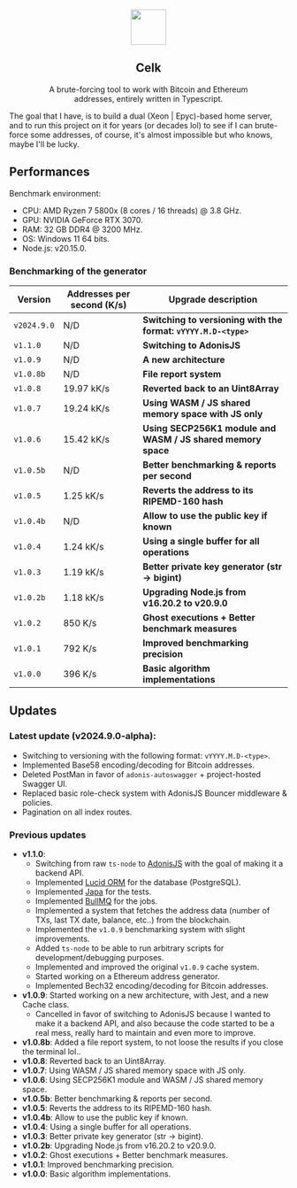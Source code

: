 <p align="center">
  <br />
  <a href="https://www.cybearl.com" target="_blank"><img width="64px" src="---" /></a>
  <h2 align="center">Celk</h2>
  <p align="center">A brute-forcing tool to work with Bitcoin and Ethereum<br />addresses, entirely written in Typescript.</p>
</p>

The goal that I have, is to build a dual (Xeon | Epyc)-based home server, and to run this project on it for years
(or decades lol) to see if I can brute-force some addresses, of course, it's almost impossible
but who knows, maybe I'll be lucky.

Performances
------------
Benchmark environment:
- CPU: AMD Ryzen 7 5800x (8 cores / 16 threads) @ 3.8 GHz.
- GPU: NVIDIA GeForce RTX 3070.
- RAM: 32 GB DDR4 @ 3200 MHz.
- OS: Windows 11 64 bits.
- Node.js: v20.15.0.

### Benchmarking of the generator
| Version     | Addresses per second (K/s) | Upgrade description                                             |
|-------------|----------------------------|-----------------------------------------------------------------|
| `v2024.9.0` | N/D                        | **Switching to versioning with the format: `vYYYY.M.D-<type>`** |
| `v1.1.0`    | N/D                        | **Switching to AdonisJS**                                       |
| `v1.0.9`    | N/D                        | **A new architecture**                                          |
| `v1.0.8b`   | N/D                        | **File report system**                                          |
| `v1.0.8`    | 19.97 kK/s                 | **Reverted back to an Uint8Array**                              |
| `v1.0.7`    | 19.24 kK/s                 | **Using WASM / JS shared memory space with JS only**            |
| `v1.0.6`    | 15.42 kK/s                 | **Using SECP256K1 module and WASM / JS shared memory space**    |
| `v1.0.5b`   | N/D                        | **Better benchmarking & reports per second**                    |
| `v1.0.5`    | 1.25 kK/s                  | **Reverts the address to its RIPEMD-160 hash**                  |
| `v1.0.4b`   | N/D                        | **Allow to use the public key if known**                        |
| `v1.0.4`    | 1.24 kK/s                  | **Using a single buffer for all operations**                    |
| `v1.0.3`    | 1.19 kK/s                  | **Better private key generator (str -> bigint)**                |
| `v1.0.2b`   | 1.18 kK/s                  | **Upgrading Node.js from v16.20.2 to v20.9.0**                  |
| `v1.0.2`    | 850 K/s                    | **Ghost executions + Better benchmark measures**                |
| `v1.0.1`    | 792 K/s                    | **Improved benchmarking precision**                             |
| `v1.0.0`    | 396 K/s                    | **Basic algorithm implementations**                             |

Updates
-------
### Latest update (v2024.9.0-alpha):
  - Switching to versioning with the following format: `vYYYY.M.D-<type>`.
  - Implemented Base58 encoding/decoding for Bitcoin addresses.
  - Deleted PostMan in favor of `adonis-autoswagger` + project-hosted Swagger UI.
  - Replaced basic role-check system with AdonisJS Bouncer middleware & policies.
  - Pagination on all index routes.

### Previous updates
- **v1.1.0**:
  - Switching from raw `ts-node` to [AdonisJS](https://adonisjs.com/) with the goal of making it a backend API.
  - Implemented [Lucid ORM](https://lucid.adonisjs.com/docs/introduction) for the database (PostgreSQL).
  - Implemented [Japa](https://japa.dev/docs/introduction) for the tests.
  - Implemented [BullMQ](https://docs.bullmq.io/) for the jobs.
  - Implemented a system that fetches the address data (number of TXs, last TX date, balance, etc..) from the blockchain.
  - Implemented the `v1.0.9` benchmarking system with slight improvements.
  - Added `ts-node` to be able to run arbitrary scripts for development/debugging purposes.
  - Implemented and improved the original `v1.0.9` cache system.
  - Started working on a Ethereum address generator.
  - Implemented Bech32 encoding/decoding for Bitcoin addresses.
- **v1.0.9**: Started working on a new architecture, with Jest, and a new Cache class.
  - Cancelled in favor of switching to AdonisJS because I wanted to make it a backend API,
    and also because the code started to be a real mess, really hard to maintain and even more
    to improve.
- **v1.0.8b**: Added a file report system, to not loose the results if you close the terminal lol..
- **v1.0.8**: Reverted back to an Uint8Array.
- **v1.0.7**: Using WASM / JS shared memory space with JS only.
- **v1.0.6**: Using SECP256K1 module and WASM / JS shared memory space.
- **v1.0.5b**: Better benchmarking & reports per second.
- **v1.0.5**: Reverts the address to its RIPEMD-160 hash.
- **v1.0.4b**: Allow to use the public key if known.
- **v1.0.4**: Using a single buffer for all operations.
- **v1.0.3**: Better private key generator (str -> bigint).
- **v1.0.2b**: Upgrading Node.js from v16.20.2 to v20.9.0.
- **v1.0.2**: Ghost executions + Better benchmark measures.
- **v1.0.1**: Improved benchmarking precision.
- **v1.0.0**: Basic algorithm implementations.